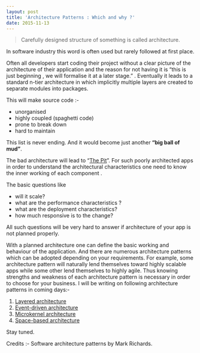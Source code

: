```yaml
---
layout: post
title: 'Architecture Patterns : Which and why ?'
date: 2015-11-13
---
```

<blockquote>
<p class="p1"><span class="s1">Carefully designed structure of something is called architecture.  </span></p>
</blockquote>
<p class="p1"><span class="s1">In software industry this word is often used but rarely followed at first place.</span></p>
<p class="p6"><span class="s1">Often all developers start coding their project without a clear picture of the architecture of their application and the reason for not having it is “this is just beginning , we will formalise it at a later stage.” . Eventually it leads to a standard n-tier architecture in which implicitly multiple layers are created to separate modules into packages.</span></p>
<p class="p6"><span class="s1">This will make source code :-</span></p>
<ul class="ol1">
<li class="li7"><span class="s1">unorganised</span></li>
<li class="li7"><span class="s1">highly coupled (spaghetti code)</span></li>
<li class="li7"><span class="s1">prone to break down</span></li>
<li class="li7"><span class="s1">hard to maintain</span></li>
</ul>
<p class="p6"><span class="s1">This list is never ending. And it would become just another<strong> “big ball of mud”</strong>.</span></p>
<p class="p6"><span class="s1">The bad architecture will lead to “<a href="http://batman.wikia.com/wiki/The_Pit" target="_blank">The Pit</a>”. For such poorly architected apps in order to understand the architectural characteristics one need to know the inner working of each component .</span></p>
<p class="p6"><span class="s1"> The basic questions like </span></p>
<ul>
<li class="li7"><span class="s1">will it scale?</span></li>
<li class="li7"><span class="s1">what are the performance characteristics ?</span></li>
<li class="li7"><span class="s1">what are the deployment characteristics?</span></li>
<li class="li7"><span class="s1">how much responsive is to the change?</span></li>
</ul>
<p class="p6"><span class="s1">All such questions will be very hard to answer if architecture of your app is not planned properly.</span></p>
<p class="p6"><span class="s1">With a planned architecture one can define the basic working and behaviour of the application. And there are numerous architecture patterns which can be adopted depending on your requirements. For example, some architecture pattern will naturally lend themselves toward highly scalable apps while some other lend themselves to highly agile. Thus knowing strengths and weakness of each architecture pattern is necessary in order to choose for your business. I will be writing on following architecture patterns in coming days:-</span></p>
<ol class="ol1">
<li class="li7"><span class="s1"><a href="http://phoenixx.me/2015/11/16/understanding-layered-architecture-scrupulously.html" target="_blank">Layered architecture</a></span></li>
<li class="li7"><span class="s1"><a href="https://en.wikipedia.org/wiki/Event-driven_architecture" target="_blank">Event-driven architecture</a></span></li>
<li class="li7"><span class="s1"><a href="http://viralpatel.net/blogs/microkernel-architecture-pattern-apply-software-systems/" target="_blank">Microkernel architecture</a></span></li>
<li class="li7"><span class="s1"><a href="https://en.wikipedia.org/wiki/Space-based_architecture" target="_blank">Space-based architecture</a></span></li>
</ol>
<p class="p6"><span class="s1">Stay tuned.</span></p>
<p class="p6"><span class="s1">Credits :- Software architecture patterns by Mark Richards.</span></p>
